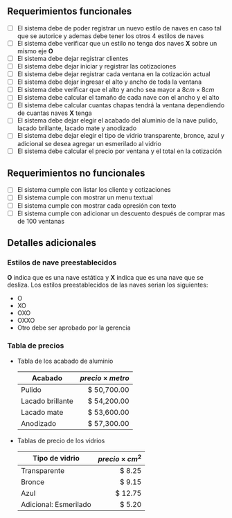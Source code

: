 ## Requerimientos funcionales

- [ ] El sistema debe de poder registrar un nuevo estilo de naves en caso tal que se autorice y ademas debe tener los otros 4 estilos de naves
- [ ] El sistema debe verificar que un estilo no tenga dos naves __X__ sobre un mismo eje __O__
- [ ] El sistema debe dejar registrar clientes
- [ ] El sistema debe dejar iniciar y registrar las cotizaciones
- [ ] El sistema debe dejar registrar cada ventana en la cotización actual
- [ ] El sistema debe dejar ingresar el alto y ancho de toda la ventana
- [ ] El sistema debe verificar que el alto y ancho sea mayor a $8cm \times 8cm$
- [ ] El sistema debe calcular el tamaño de cada nave con el ancho y el alto
- [ ] El sistema debe calcular cuantas chapas tendrá la ventana dependiendo de cuantas naves __X__ tenga
- [ ] El sistema debe dejar elegir el acabado del aluminio de la nave pulido, lacado brillante, lacado mate y anodizado
- [ ] El sistema debe dejar elegir el tipo de vidrio transparente, bronce, azul y adicional se desea agregar un esmerilado al vidrio
- [ ] El sistema debe calcular el precio por ventana y el total en la cotización

## Requerimientos no funcionales

- [ ] El sistema cumple con listar los cliente y cotizaciones
- [ ] El sistema cumple con mostrar un menu textual
- [ ] El sistema cumple con mostrar cada opresión con texto
- [ ] El sistema cumple con adicionar un descuento después de comprar mas de 100 ventanas

## Detalles adicionales

### Estilos de nave preestablecidos

__O__ indica que es una nave estática y __X__ indica que es una nave que se desliza. Los estilos preestablecidos de las naves serian los siguientes:

- O
- XO
- OXO
- OXXO
- Otro debe ser aprobado por la gerencia

### Tabla de precios

- Tabla de los acabado de aluminio

  | Acabado          | $precio \times metro$ |
  |------------------|----------------------:|
  | Pulido           |           $ 50,700.00 |
  | Lacado brillante |           $ 54,200.00 |
  | Lacado mate      |           $ 53,600.00 |
  | Anodizado        |           $ 57,300.00 |

- Tablas de precio de los vidrios

  | Tipo de vidrio        | $precio \times cm^2$ |
  |-----------------------|---------------------:|
  | Transparente          |               $ 8.25 |
  | Bronce                |               $ 9.15 |
  | Azul                  |              $ 12.75 |
  | Adicional: Esmerilado |               $ 5.20 |